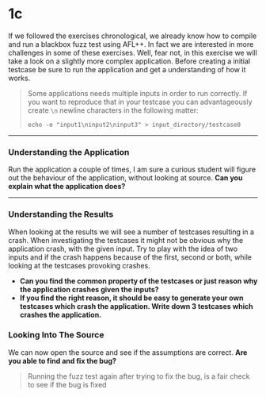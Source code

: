 # 1c
If we followed the exercises chronological, we already know how to compile and run a blackbox fuzz test using AFL++. In fact we are interested in more challenges in some of these exercises. Well, fear not, in this exercise we will take a look on a slightly more complex application. Before creating a initial testcase be sure to run the application and get a understanding of how it works.
> Some applications needs multiple inputs in order to run correctly. If you want to reproduce that in your testcase you can advantageously create `\n` newline characters in the following matter:
> ```shell
> echo -e "input1\ninput2\ninput3" > input_directory/testcase0
>```

--------------------------------
### Understanding the Application
Run the application a couple of times, I am sure a curious student will figure out the behaviour of the application, without looking at source. **Can you explain what the application does?**

--------------------------------

### Understanding the Results 
When looking at the results we will see a number of testcases resulting in a crash. When investigating the testcases it might not be obvious why the application crash, with the given input. Try to play with the idea of two inputs and if the crash happens because of the first, second or both, while looking at the testcases provoking crashes. 

- **Can you find the common property of the testcases or just reason why the application crashes given the inputs?**
- **If you find the right reason, it should be easy to generate your own testcases which crash the application. Write down 3 testcases which crashes the application.**

### Looking Into The Source
We can now open the source and see if the assumptions are correct. **Are you able to find and fix the bug?** 

> Running the fuzz test again after trying to fix the bug, is a fair check to see if the bug is fixed